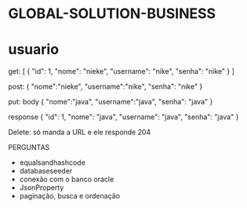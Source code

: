 # GLOBAL-SOLUTION-BUSINESS

# usuario

get:
[
    {
        "id": 1,
        "nome": "nieke",
        "username": "nike",
        "senha": "nike"
    }
]

post:
{
    "nome":"nieke",
    "username":"nike",
    "senha": "nike"
}

put:
body
{
    "nome":"java",
    "username":"java",
    "senha": "java"
}

response
{
    "id": 1,
    "nome": "java",
    "username": "java",
    "senha": "java"
}

Delete:
só manda a URL e ele responde 204


PERGUNTAS
- equalsandhashcode
- databaseseeder
- conexão com o banco oracle
- JsonProperty
- paginação, busca e ordenação